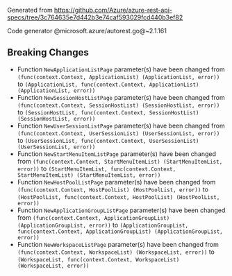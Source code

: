 Generated from https://github.com/Azure/azure-rest-api-specs/tree/3c764635e7d442b3e74caf593029fcd440b3ef82

Code generator @microsoft.azure/autorest.go@~2.1.161

## Breaking Changes

- Function `NewApplicationListPage` parameter(s) have been changed from `(func(context.Context, ApplicationList) (ApplicationList, error))` to `(ApplicationList, func(context.Context, ApplicationList) (ApplicationList, error))`
- Function `NewSessionHostListPage` parameter(s) have been changed from `(func(context.Context, SessionHostList) (SessionHostList, error))` to `(SessionHostList, func(context.Context, SessionHostList) (SessionHostList, error))`
- Function `NewUserSessionListPage` parameter(s) have been changed from `(func(context.Context, UserSessionList) (UserSessionList, error))` to `(UserSessionList, func(context.Context, UserSessionList) (UserSessionList, error))`
- Function `NewStartMenuItemListPage` parameter(s) have been changed from `(func(context.Context, StartMenuItemList) (StartMenuItemList, error))` to `(StartMenuItemList, func(context.Context, StartMenuItemList) (StartMenuItemList, error))`
- Function `NewHostPoolListPage` parameter(s) have been changed from `(func(context.Context, HostPoolList) (HostPoolList, error))` to `(HostPoolList, func(context.Context, HostPoolList) (HostPoolList, error))`
- Function `NewApplicationGroupListPage` parameter(s) have been changed from `(func(context.Context, ApplicationGroupList) (ApplicationGroupList, error))` to `(ApplicationGroupList, func(context.Context, ApplicationGroupList) (ApplicationGroupList, error))`
- Function `NewWorkspaceListPage` parameter(s) have been changed from `(func(context.Context, WorkspaceList) (WorkspaceList, error))` to `(WorkspaceList, func(context.Context, WorkspaceList) (WorkspaceList, error))`
